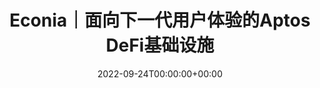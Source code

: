 ---
class: development
title: Econia｜面向下一代用户体验的Aptos DeFi基础设施
slug: https://mirror.xyz/0xaptosworld.eth/S5BCqK9OmE_C05MeNlSc_H8x_mISq1cF-vHo918cGa8
date: 2022-09-24T00:00:00+00:00
featuredImg: ../../images/featured/weekly/weekly.jpeg
---